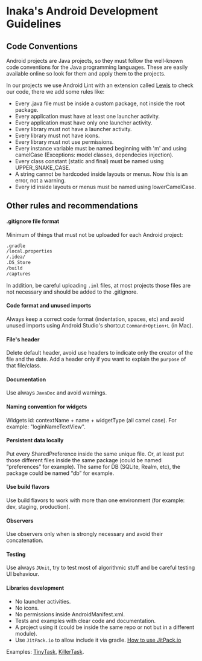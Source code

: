 # Inaka's Android Development Guidelines

## Code Conventions
Android projects are Java projects, so they must follow the well-known code conventions for the Java programming languages. These are easily available online so look for them and apply them to the projects.

In our projects we use Android Lint with an extension called [Lewis](https://github.com/inaka/lewis) to check our code, there we add some rules like:
* Every .java file must be inside a custom package, not inside the root package.
* Every application must have at least one launcher activity.
* Every application must have only one launcher activity.
* Every library must not have a launcher activity.
* Every library must not have icons.
* Every library must not use permissions.
* Every instance variable must be named beginning with 'm' and using camelCase (Exceptions: model classes, dependecies injection).
* Every class constant (static and final) must be named using UPPER_SNAKE_CASE.
* A string cannot be hardcoded inside layouts or menus. Now this is an error, not a warning.
* Every id inside layouts or menus must be named using lowerCamelCase.


## Other rules and recommendations

#### .gitignore file format
Minimum of things that must not be uploaded for each Android project:
```txt
.gradle 
/local.properties 
/.idea/ 
.DS_Store 
/build 
/captures
```
 In addition, be careful uploading `.iml` files, at most projects those files are not necessary and should be added to the .gitignore.


#### Code format and unused imports
Always keep a correct code format (indentation, spaces, etc) and avoid unused imports using Android Studio's shortcut `Command+Option+L` (in Mac).


#### File's header
Delete default header, avoid use headers to indicate only the creator of the file and the date. Add a header only if you want to explain the `purpose` of that file/class.


#### Documentation
Use always `JavaDoc` and avoid warnings.


#### Naming convention for widgets
Widgets id: contextName + name + widgetType (all camel case). For example: "loginNameTextView".


#### Persistent data locally
Put every SharedPreference inside the same unique file. Or, at least put those different files inside the same package (could be named “preferences” for example).
The same for DB (SQLite, Realm, etc), the package could be named “db” for example.


#### Use build flavors
Use build flavors to work with more than one environment (for example: dev, staging, production).


#### Observers
Use observers only when is strongly necessary and avoid their concatenation.


#### Testing
Use always `JUnit`, try to test most of algorithmic stuff and be careful testing UI behaviour.


#### Libraries development
* No launcher activities.
* No icons.
* No permissions inside AndroidManifest.xml.
* Tests and examples with clear code and documentation.
* A project using it (could be inside the same repo or not but in a different module).
* Use `JitPack.io` to allow include it via gradle.
[How to use JitPack.io](https://jitpack.io/docs/ANDROID/)

Examples: [TinyTask](https://github.com/inaka/TinyTask), [KillerTask](https://github.com/inaka/KillerTask).



